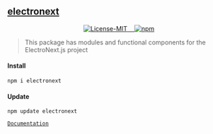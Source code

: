 ## [electronext](https://github.com/electronextjs/electronext)
 
<p align="center">
<a href="#details">
<img src="https://img.shields.io/badge/License-MIT-319046?" alt="License-MIT"/>
&nbsp;&nbsp;
<img src="https://img.shields.io/badge/npm-v1.0.4-319046" alt="npm"/>
</a>
</p>

> This package has modules and functional components for the ElectroNext.js project

#### Install
```
npm i electronext
```
#### Update
```
npm update electronext
```

[`Documentation`](https://electronextjs.vercel.app/docs/)
